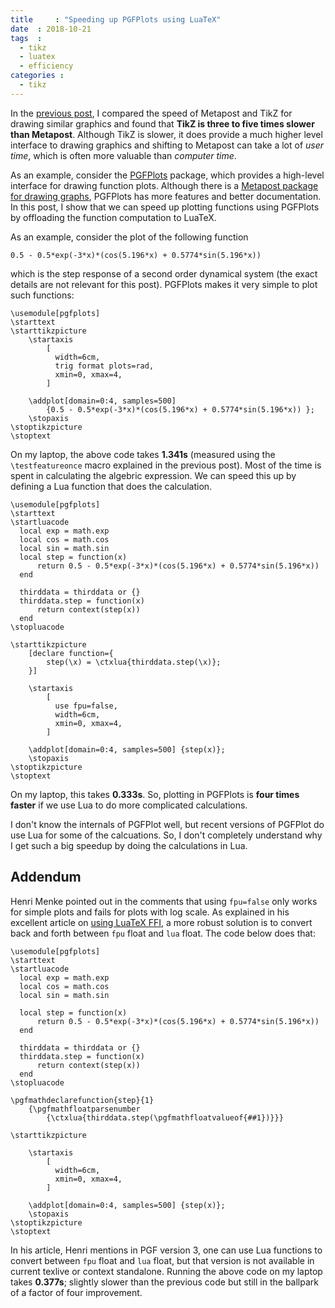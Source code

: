 ```yaml
---
title     : "Speeding up PGFPlots using LuaTeX"
date  : 2018-10-21
tags  :
  - tikz
  - luatex
  - efficiency
categories :
  - tikz
---
```


In the [previous post](../metapost-vs-tikz-speed), I compared the speed of
Metapost and TikZ for drawing similar graphics and found that **TikZ is three
to five times slower than Metapost**. Although TikZ is slower, it does provide
a much higher level interface to drawing graphics and shifting to Metapost can
take a lot of _user time_, which is often more valuable than _computer time_.

As an example, consider the [PGFPlots] package, which provides a high-level
interface for drawing function plots. Although there is a [Metapost package
for drawing
graphs](https://github.com/contextgarden/context-mirror/blob/beta/metapost/context/base/mpiv/mp-grap.mpiv), PGFPlots has more features and better documentation. In this post, I show that we can speed up plotting functions using PGFPlots by offloading the function computation to LuaTeX.

<!--more-->

As an example, consider the plot of the following function

```
0.5 - 0.5*exp(-3*x)*(cos(5.196*x) + 0.5774*sin(5.196*x))
```

which is the step response of a second order dynamical system (the exact
details are not relevant for this post). PGFPlots makes it very simple to plot
such functions:

<pre><code><span class="Identifier">\usemodule</span><span class="Delimiter">[</span><span class="Type">pgfplots</span><span class="Delimiter">]</span>
<span class="PreProc">\starttext</span>
<span class="Identifier">\starttikzpicture</span>
    <span class="Statement">\startaxis</span>
        [
          width=6cm,
          trig format plots=rad,
          xmin=0, xmax=4,
        ]

    <span class="Statement">\addplot</span>[domain=0:4, samples=500]
        {0.5 - 0.5*exp(-3*x)*(cos(5.196*x) + 0.5774*sin(5.196*x)) };
    <span class="Statement">\stopaxis</span>
<span class="Identifier">\stoptikzpicture</span>
<span class="PreProc">\stoptext</span>
</code></pre>

On my laptop, the above code takes **1.341s** (measured using the
`\testfeatureonce` macro explained in the previous post). Most of the time is
spent in calculating the algebric expression. We can speed this up by defining
a Lua function that does the calculation.

<pre><code><span class="Identifier">\usemodule</span><span class="Delimiter">[</span><span class="Type">pgfplots</span><span class="Delimiter">]</span>
<span class="PreProc">\starttext</span>
<span class="Identifier">\startluacode</span>
  <span class="Statement">local</span> exp = <span class="Identifier">math.exp</span>
  <span class="Statement">local</span> cos = <span class="Identifier">math.cos</span>
  <span class="Statement">local</span> sin = <span class="Identifier">math.sin</span>
  <span class="Statement">local</span> step = <span class="Function">function</span>(x)
      <span class="Statement">return</span> 0.5 - 0.5*exp(-3*x)*(cos(5.196*x) + 0.5774*sin(5.196*x))
  <span class="Function">end</span>

  thirddata = thirddata <span class="Operator">or</span> <span class="Structure">{}</span>
  thirddata.step = <span class="Function">function</span>(x)
      <span class="Statement">return</span> context(step(x))
  <span class="Function">end</span>
<span class="Identifier">\stopluacode</span>

<span class="Identifier">\starttikzpicture</span>
    [declare function={
        step(<span class="Statement">\x</span>) = <span class="Statement">\ctxlua</span>{thirddata.step(<span class="Statement">\x</span>)};
    }]

    <span class="Statement">\startaxis</span>
        [
          use fpu=false,
          width=6cm,
          xmin=0, xmax=4,
        ]

    <span class="Statement">\addplot</span>[domain=0:4, samples=500] {step(x)};
    <span class="Statement">\stopaxis</span>
<span class="Identifier">\stoptikzpicture</span>
<span class="PreProc">\stoptext</span>
</code></pre>

On my laptop, this takes **0.333s**. So, plotting in PGFPlots is **four times
faster** if we use Lua to do more complicated calculations. 

I don't know the internals of PGFPlot well, but recent versions of PGFPlot do
use Lua for some of the calcuations. So, I don't completely understand why I
get such a big speedup by doing the calculations in Lua. 

## Addendum

Henri Menke pointed out in the comments that using `fpu=false` only works for
simple plots and fails for plots with log scale. As explained in his excellent
article on [using LuaTeX
FFI](https://tug.org/TUGboat/tb39-1/tb121menke-ffi.pdf), a more robust
solution is to convert back and forth between `fpu` float and `lua` float. The
code below does that:

<pre><code><span class="Identifier">\usemodule</span><span class="Delimiter">[</span><span class="Type">pgfplots</span><span class="Delimiter">]</span>
<span class="PreProc">\starttext</span>
<span class="Identifier">\startluacode</span>
  <span class="Statement">local</span> exp = <span class="Identifier">math.exp</span>
  <span class="Statement">local</span> cos = <span class="Identifier">math.cos</span>
  <span class="Statement">local</span> sin = <span class="Identifier">math.sin</span>

  <span class="Statement">local</span> step = <span class="Function">function</span>(x)
      <span class="Statement">return</span> 0.5 - 0.5*exp(-3*x)*(cos(5.196*x) + 0.5774*sin(5.196*x))
  <span class="Function">end</span>

  thirddata = thirddata <span class="Operator">or</span> <span class="Structure">{}</span>
  thirddata.step = <span class="Function">function</span>(x)
      <span class="Statement">return</span> context(step(x))
  <span class="Function">end</span>
<span class="Identifier">\stopluacode</span>

<span class="Statement">\pgfmathdeclarefunction</span><span class="Delimiter">{</span>step<span class="Delimiter">}{</span>1<span class="Delimiter">}</span>
    <span class="Delimiter">{</span><span class="Statement">\pgfmathfloatparsenumber</span>
        <span class="Delimiter">{</span><span class="Statement">\ctxlua</span><span class="Delimiter">{</span>thirddata.step(<span class="Statement">\pgfmathfloatvalueof</span><span class="Delimiter">{</span>##1<span class="Delimiter">}</span>)<span class="Delimiter">}}}</span>

<span class="Identifier">\starttikzpicture</span>

    <span class="Statement">\startaxis</span>
        [
          width=6cm,
          xmin=0, xmax=4,
        ]

    <span class="Statement">\addplot</span>[domain=0:4, samples=500] {step(x)};
    <span class="Statement">\stopaxis</span>
<span class="Identifier">\stoptikzpicture</span>
<span class="PreProc">\stoptext</span>
</code></pre>

In his article, Henri mentions in PGF version 3, one can use Lua functions to
convert between `fpu` float and `lua` float, but that version is not available
in current texlive or context standalone. Running the above code on my laptop
takes **0.377s**; slightly slower than the previous code but still in the
ballpark of a factor of four improvement.


[PGFPlots]: https://ctan.org/pkg/pgfplots
